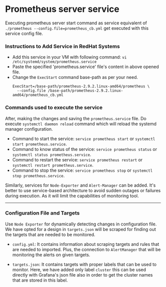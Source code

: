 # Prometheus server service

Executing prometheus server start command as service equivalent of `./prometheus --config.file=prometheus_cb.yml` get executed with this service config file.

### Instructions to Add Service in RedHat Systems

* Add this service in your VM with following command: `vi /etc/systemd/system/prometheus.service`
* Paste the specified 'prometheus.service' file's content in above opened file. 
* Change the `ExecStart` command base-path as per your need. 
  ```
  ExecStart=/base-path/prometheus-2.9.2.linux-amd64/prometheus \
    --config.file /base-path/prometheus-2.9.2.linux-amd64/prometheus_cb.yml
  ```
    
### Commands used to execute the service

After, making the changes and saving the `prometheus.service` file. Do execute `systemctl daemon reload` command which will reload the systemd manager configuration. 

* Command to start the service: `service prometheus start` or `systemctl start prometheus.service`.
* Command to know status of the service: `service prometheus status` or `systemctl status prometheus.service`.
* Command to restart the service: `service prometheus restart` or `systemctl restart prometheus.service`.
* Command to  stop the service: `service prometheus stop` or `systemctl stop prometheus.service`.


Similarly, services for `Node-Exporter` and `Alert-Manager` can be added. It's better to use service-based architecture to avoid sudden outages or failures during execution. As it will limit the capabilities of monitoring tool.

---

### Configuration File and Targets

Use `Node Exporter` for dynamically detecting changes in configuration file. We have opted for a design in `targets.json` will be scraped for finding out the targets that are needed to be monitored.

* `config.yml`: It contains information about scraping targets and rules that are needed to imported. Plus, the connection to `AlertManager` that will be monitoring the alerts on given targets.

* `targets.json`: It contains targets with proper labels that can be used to monitor. Here, we have added only label `cluster` this can be used directly with Grafana's json file also in order to get the cluster names that are stored in this label.




